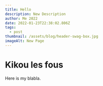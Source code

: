 ```yaml
---
title: Hello
description: New Description
author: Me 2022
date: 2022-01-23T22:38:02.806Z
tags:
  - post
thumbnail: /assets/blog/header-swag-box.jpg
imageAlt: New Page
---
```

# Kikou les fous

Here is my blabla.